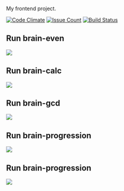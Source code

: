 My frontend project.

[![Code Climate](https://codeclimate.com/github/Yunique/frontend-project-lvl1/badges/gpa.svg)](https://codeclimate.com/github/Yunique/frontend-project-lvl1)
[![Issue Count](https://codeclimate.com/github/Yunique/frontend-project-lvl1/badges/issue_count.svg)](https://codeclimate.com/github/Yunique/frontend-project-lvl1)
[![Build Status](https://travis-ci.org/Yunique/frontend-project-lvl1.svg?branch=master)](https://travis-ci.org/Yunique/frontend-project-lvl1)

## Run brain-even

<a href="https://asciinema.org/a/274298" target="_blank"><img src="https://asciinema.org/a/274298.svg" /></a>

## Run brain-calc

<a href="https://asciinema.org/a/274299" target="_blank"><img src="https://asciinema.org/a/274299.svg" /></a>

## Run brain-gcd

<a href="https://asciinema.org/a/274304" target="_blank"><img src="https://asciinema.org/a/274304.svg" /></a>

## Run brain-progression

<a href="https://asciinema.org/a/274308" target="_blank"><img src="https://asciinema.org/a/274308.svg" /></a>

## Run brain-progression

<a href="https://asciinema.org/a/274309" target="_blank"><img src="https://asciinema.org/a/274309.svg" /></a>

